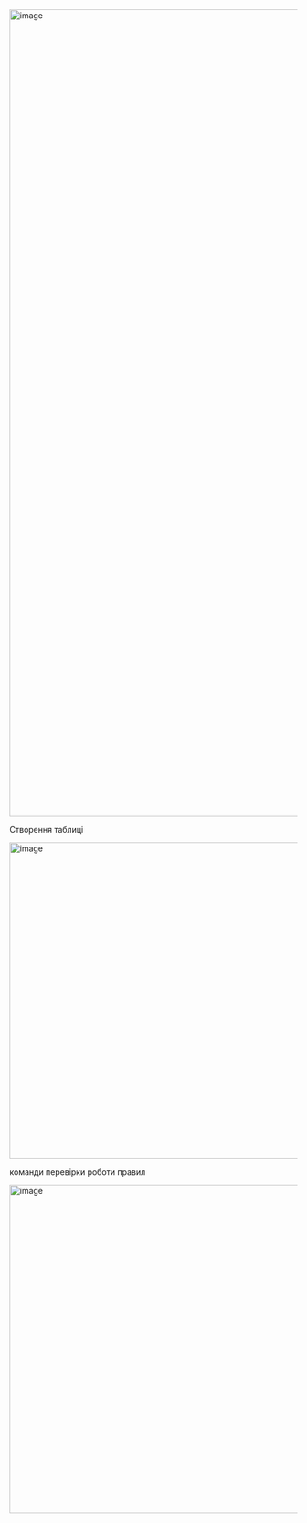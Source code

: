 <img width="1413" alt="image" src="https://github.com/user-attachments/assets/c79f74a3-53fb-4ba2-b7ca-61f0e7835e20">

Створення таблиці

<img width="554" alt="image" src="https://github.com/user-attachments/assets/22d0c213-ebed-4cf3-8d32-770985c84d63" />


команди перевірки роботи правил


<img width="575" alt="image" src="https://github.com/user-attachments/assets/f2c87d16-838f-42d4-8093-db18d543b42e" />





